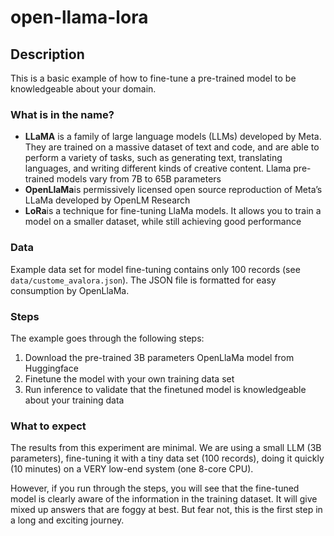 # open-llama-lora

## Description

This is a basic example of how to fine-tune a pre-trained model to be knowledgeable about your domain. 

### What is in the name?
- **LLaMA** is a family of large language models (LLMs) developed by Meta. They are trained on a massive dataset of text and code, and are able to perform a variety of tasks, such as generating text, translating languages, and writing different kinds of creative content.  Llama pre-trained models vary from 7B to 65B parameters
- **OpenLlaMa**is permissively licensed open source reproduction of Meta’s LLaMa developed by OpenLM Research
- **LoRa**is a technique for fine-tuning LlaMa models. It allows you to train a model on a smaller dataset, while still achieving good performance

### Data

Example data set for model fine-tuning contains only 100 records (see `data/custome_avalora.json`). The JSON file is formatted for easy consumption by OpenLlaMa.   

### Steps

The example goes through the following steps:
1. Download the pre-trained 3B parameters OpenLlaMa model from Huggingface
2. Finetune the model with your own training data set
3. Run inference to validate that the finetuned model is knowledgeable about your training data

### What to expect
The results from this experiment are minimal. We are using a small LLM (3B parameters), fine-tuning it with a tiny data set (100 records), doing it quickly (10 minutes) on a VERY low-end system (one 8-core CPU).

However, if you run through the steps, you will see that the fine-tuned model is clearly aware of the information in the training dataset. It will give mixed up answers that are foggy at best. But fear not, this is the first step in a long and exciting journey.
